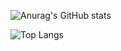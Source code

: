 
![Anurag's GitHub stats](https://github-readme-stats.vercel.app/api?username=RoaringCow&show_icons=true&theme=transparent)

![Top Langs](https://github-readme-stats.vercel.app/api/top-langs/?username=RoaringCow&layout=compact&theme=transparent)

